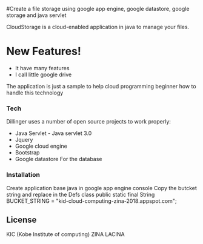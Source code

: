 #Create a file storage using google app engine, google datastore, google storage and java servlet

CloudStorage is a cloud-enabled application in java to manage your files.


# New Features!
- It have many features
- I call little google drive

The application is just a sample to help cloud programming beginner how to handle this technology

### Tech

Dillinger uses a number of open source projects to work properly:

* Java Servlet - Java servlet 3.0
* Jquery 
* Google cloud engine
* Bootstrap
* Google datastore For the database

### Installation
Create application base java in google app engine console
Copy the butcket string and replace in the Defs class
public static final String BUCKET_STRING = "kid-cloud-computing-zina-2018.appspot.com";

License
----
KIC (Kobe Institute of computing) ZINA LACINA



